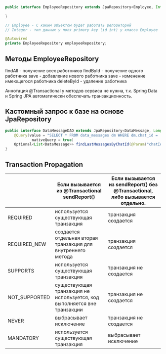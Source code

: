 ```java
public interface EmployeeRepository extends JpaRepository<Employee, Integer> {
  
}

// Employee - С каким объектом будет работать репозиторий
// Integer - тип данных у поля primary key (id int) у класса Employee

@Autowired
private EmployeeRepository employeeRepository;

```

Методы EmployeeRepository
-------------------------
findAll    - получение всех работников
findById   - получение одного работника
save       - добавление нового работника
save       - изменение имеющегося работника
deleteById - удаление работника

Аннотация @Transactional у методов сервиса не нужна, т.к. Spring Data и Spring JPA автоматически обеспечать транзакционность.
  

Кастомный запрос к базе на основе JpaRepository
-----------------------------------------------
```java
public interface DataMessageDAO extends JpaRepository<DataMessage, Long> {
    @Query(value = "SELECT * FROM data_messages dm WHERE dm.chat_id = :chatId ORDER BY dm.create_date DESC LIMIT :limit",
            nativeQuery = true)
    Optional<List<DataMessage>> findLastMessagesByChatId(@Param("chatId") Long chatId, @Param("limit") Integer limit);
}
```


Transaction Propagation
-----------------------

|              | Если вызывается из @Transactional sendReport() | Если вызывается из sendReport() без @Transactional, либо вызывается отдельно. |
|--------------|------------------------------------------------|-------------------------------------------------------------------------------|
| REQUIRED     | используется существующая транзакция | транзакция создается |
| REQUIRED_NEW | создается отдельная вторая транзакция для внутреннего метода | транзакция создается |
| SUPPORTS     | используется существующая транзакция | транзакция не создается
| NOT_SUPPORTED| существующая транзакция не используется, код выполняется вне транзакции | транзакция не создается |
| NEVER        | 	выбрасывает исключение | транзакция не создается |
|MANDATORY     | используется существующая транзакция | выбрасывает исключение |

